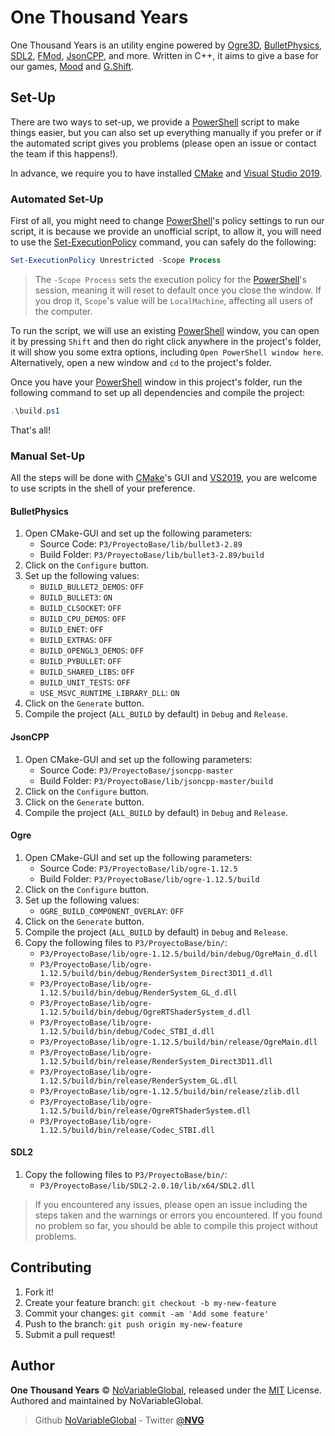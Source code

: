 # One Thousand Years

One Thousand Years is an utility engine powered by [Ogre3D], [BulletPhysics], [SDL2], [FMod], [JsonCPP], and more.
Written in C++, it aims to give a base for our games, [Mood] and [G.Shift].

## Set-Up

There are two ways to set-up, we provide a [PowerShell] script to make things easier, but you can also set up everything
manually if you prefer or if the automated script gives you problems (please open an issue or contact the team if this
happens!).

In advance, we require you to have installed [CMake] and [Visual Studio 2019][VisualStudio2019].

### Automated Set-Up

First of all, you might need to change [PowerShell]'s policy settings to run our script, it is because we provide an
unofficial script, to allow it, you will need to use the [Set-ExecutionPolicy] command, you can safely do the following:

```ps1
Set-ExecutionPolicy Unrestricted -Scope Process
```

> The `-Scope Process` sets the execution policy for the [PowerShell]'s session, meaning it will reset to default once
you close the window. If you drop it, `Scope`'s value will be `LocalMachine`, affecting all users of the computer.

To run the script, we will use an existing [PowerShell] window, you can open it by pressing `Shift` and then do right
click anywhere in the project's folder, it will show you some extra options, including `Open PowerShell window here`.
Alternatively, open a new window and `cd` to the project's folder.

Once you have your [PowerShell] window in this project's folder, run the following command to set up all dependencies
and compile the project:

```ps1
.\build.ps1
```

That's all!

### Manual Set-Up

All the steps will be done with [CMake]'s GUI and [VS2019][VisualStudio2019], you are welcome to use scripts in the
shell of your preference.

#### BulletPhysics

1. Open CMake-GUI and set up the following parameters:
    - Source Code: `P3/ProyectoBase/lib/bullet3-2.89`
    - Build Folder: `P3/ProyectoBase/lib/bullet3-2.89/build`
1. Click on the `Configure` button.
1. Set up the following values:
    - `BUILD_BULLET2_DEMOS`: `OFF`
    - `BUILD_BULLET3`: `ON`
    - `BUILD_CLSOCKET`: `OFF`
    - `BUILD_CPU_DEMOS`: `OFF`
    - `BUILD_ENET`: `OFF`
    - `BUILD_EXTRAS`: `OFF`
    - `BUILD_OPENGL3_DEMOS`: `OFF`
    - `BUILD_PYBULLET`: `OFF`
    - `BUILD_SHARED_LIBS`: `OFF`
    - `BUILD_UNIT_TESTS`: `OFF`
    - `USE_MSVC_RUNTIME_LIBRARY_DLL`: `ON`
1. Click on the `Generate` button.
1. Compile the project (`ALL_BUILD` by default) in `Debug` and `Release`.

#### JsonCPP

1. Open CMake-GUI and set up the following parameters:
    - Source Code: `P3/ProyectoBase/jsoncpp-master`
    - Build Folder: `P3/ProyectoBase/lib/jsoncpp-master/build`
1. Click on the `Configure` button.
1. Click on the `Generate` button.
1. Compile the project (`ALL_BUILD` by default) in `Debug` and `Release`.

#### Ogre

1. Open CMake-GUI and set up the following parameters:
    - Source Code: `P3/ProyectoBase/lib/ogre-1.12.5`
    - Build Folder: `P3/ProyectoBase/lib/ogre-1.12.5/build`
1. Click on the `Configure` button.
1. Set up the following values:
    - `OGRE_BUILD_COMPONENT_OVERLAY`: `OFF`
1. Click on the `Generate` button.
1. Compile the project (`ALL_BUILD` by default) in `Debug` and `Release`.
1. Copy the following files to `P3/ProyectoBase/bin/`:
    - `P3/ProyectoBase/lib/ogre-1.12.5/build/bin/debug/OgreMain_d.dll`
    - `P3/ProyectoBase/lib/ogre-1.12.5/build/bin/debug/RenderSystem_Direct3D11_d.dll`
    - `P3/ProyectoBase/lib/ogre-1.12.5/build/bin/debug/RenderSystem_GL_d.dll`
    - `P3/ProyectoBase/lib/ogre-1.12.5/build/bin/debug/OgreRTShaderSystem_d.dll`
    - `P3/ProyectoBase/lib/ogre-1.12.5/build/bin/debug/Codec_STBI_d.dll`
    - `P3/ProyectoBase/lib/ogre-1.12.5/build/bin/release/OgreMain.dll`
    - `P3/ProyectoBase/lib/ogre-1.12.5/build/bin/release/RenderSystem_Direct3D11.dll`
    - `P3/ProyectoBase/lib/ogre-1.12.5/build/bin/release/RenderSystem_GL.dll`
    - `P3/ProyectoBase/lib/ogre-1.12.5/build/bin/release/zlib.dll`
    - `P3/ProyectoBase/lib/ogre-1.12.5/build/bin/release/OgreRTShaderSystem.dll`
    - `P3/ProyectoBase/lib/ogre-1.12.5/build/bin/release/Codec_STBI.dll`

#### SDL2

1. Copy the following files to `P3/ProyectoBase/bin/`:
    - `P3/ProyectoBase/lib/SDL2-2.0.10/lib/x64/SDL2.dll`

> If you encountered any issues, please open an issue including the steps taken and the warnings or errors you
encountered. If you found no problem so far, you should be able to compile this project without problems.

## Contributing

1. Fork it!
1. Create your feature branch: `git checkout -b my-new-feature`
1. Commit your changes: `git commit -am 'Add some feature'`
1. Push to the branch: `git push origin my-new-feature`
1. Submit a pull request!

## Author

**One Thousand Years** © [NoVariableGlobal][author], released under the
[MIT][license] License.
Authored and maintained by NoVariableGlobal.

> Github [NoVariableGlobal][author] - Twitter [@__NVG__][twitter]

[license]: https://github.com/NoVariableGlobal/global-engine/blob/master/LICENSE
[author]: https://github.com/NoVariableGlobal
[twitter]: https://twitter.com/__NVG__

[Mood]: https://github.com/NoVariableGlobal/mood
[G.Shift]: https://github.com/NoVariableGlobal/g.shift
[Ogre3D]: https://www.ogre3d.org/
[BulletPhysics]: https://github.com/bulletphysics/bullet3
[SDL2]: https://www.libsdl.org/
[FMod]: https://fmod.com/
[JsonCPP]: https://github.com/open-source-parsers/jsoncpp
[PowerShell]: https://wikipedia.org/wiki/PowerShell
[Set-ExecutionPolicy]: https://docs.microsoft.com/powershell/module/microsoft.powershell.security/set-executionpolicy
[CMake]: https://cmake.org/
[VisualStudio2019]: https://visualstudio.microsoft.com/vs/

